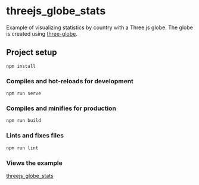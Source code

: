 # threejs_globe_stats
Example of visualizing statistics by country with a Three.js globe. The globe is created using [three-globe](https://github.com/vasturiano/three-globe).

## Project setup
```
npm install
```

### Compiles and hot-reloads for development
```
npm run serve
```

### Compiles and minifies for production
```
npm run build
```

### Lints and fixes files
```
npm run lint
```

### Views the example
[threejs_globe_stats](https://irukafe.github.io/threejs_globe_stats/)
